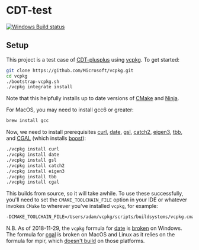 # CDT-test

[![Windows Build status](https://img.shields.io/appveyor/ci/acgetchell/cdt-test.svg?label=Windows)](https://ci.appveyor.com/project/acgetchell/cdt-test)

## Setup

This project is a test case of [CDT-plusplus] using [vcpkg]. To get started:

```bash
git clone https://github.com/Microsoft/vcpkg.git
cd vcpkg
./bootstrap-vcpkg.sh
./vcpkg integrate install

```

Note that this helpfully installs up to date versions of [CMake] and [Ninja].

For MacOS, you may need to install gcc6 or greater:

```bash
brew install gcc
```

Now, we need to install prerequisites [curl], [date], [gsl], [catch2], [eigen3], [tbb], and [CGAL] (which installs [boost]):

```bash
./vcpkg install curl
./vcpkg install date
./vcpkg install gsl
./vcpkg install catch2
./vcpkg install eigen3
./vcpkg install tbb
./vcpkg install cgal

```

This builds from source, so it will take awhile. To use these successfully, you'll need to set the `CMAKE_TOOLCHAIN_FILE` option in your IDE or whatever invokes `CMake` to wherever you've installed `vcpkg`, for example:

```bash
-DCMAKE_TOOLCHAIN_FILE=/Users/adam/vcpkg/scripts/buildsystems/vcpkg.cmake
```

N.B. As of 2018-11-29, the `vcpkg` formula for [date] is [broken][1] on Windows. The formula for [cgal] is broken on MacOS and Linux as it relies on the formula for mpir, which [doesn't build][2] on those platforms.


[CDT-plusplus]:https://github.com/acgetchell/CDT-plusplus
[vcpkg]:https://github.com/Microsoft/vcpkg
[CMake]:https:://cmake.org
[Ninja]:https://ninja-build.org
[CGAL]: https://www.cgal.org/
[curl]: https://curl.haxx.se/libcurl/
[date]: https://github.com/HowardHinnant/date
[eigen3]: https://eigen.tuxfamily.org/dox/
[tbb]: https://www.threadingbuildingblocks.org/
[CLion]: https://www.jetbrains.com/clion/
[boost]: https://www.boost.org/
[1]: https://github.com/Microsoft/vcpkg/issues/4864
[gsl]: https://github.com/Microsoft/GSL
[2]: https://github.com/Microsoft/vcpkg/issues/3772
[catch2]: https://github.com/catchorg/Catch2